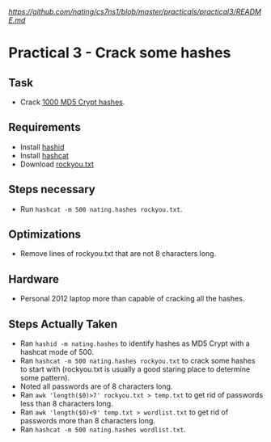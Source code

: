 
*https://github.com/nating/cs7ns1/blob/master/practicals/practical3/README.md*

# Practical 3 - Crack some hashes

## Task

* Crack [1000 MD5 Crypt hashes](https://github.com/nating/cs7ns1/blob/master/practicals/practical3/nating.hashes).

## Requirements

* Install [hashid](https://github.com/psypanda/hashID)
* Install [hashcat](https://hashcat.net/hashcat/)
* Download [rockyou.txt](https://wiki.skullsecurity.org/Passwords)

## Steps necessary

* Run `hashcat -m 500 nating.hashes rockyou.txt`.

## Optimizations

* Remove lines of rockyou.txt that are not 8 characters long.

## Hardware

* Personal 2012 laptop more than capable of cracking all the hashes.

## Steps Actually Taken

* Ran `hashid -m nating.hashes` to identify hashes as MD5 Crypt with a hashcat mode of 500.
* Ran `hashcat -m 500 nating.hashes rockyou.txt` to crack some hashes to start with (rockyou.txt is usually a good staring place to determine some pattern).
* Noted all passwords are of 8 characters long.
* Ran `awk 'length($0)>7' rockyou.txt > temp.txt` to get rid of passwords less than 8 characters long.
* Ran `awk 'length($0)<9' temp.txt > wordlist.txt` to get rid of passwords more than 8 characters long.
* Ran `hashcat -m 500 nating.hashes wordlist.txt`.
